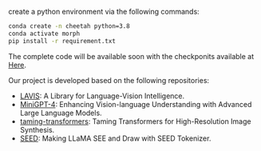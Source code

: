 create a python environment via the following commands:
```bash
conda create -n cheetah python=3.8
conda activate morph
pip install -r requirement.txt
```

The complete code will be available soon with the checkponits available at [Here](https://1drv.ms/f/s!AiRjnYNSINXmbTshVAX9BdDgpLY?e=OO7ax7).

Our project is developed based on the following repositories:
* [LAVIS](https://github.com/NExT-GPT/NExT-GPT): A Library for Language-Vision Intelligence.
* [MiniGPT-4](https://github.com/Vision-CAIR/MiniGPT-4): Enhancing Vision-language Understanding with Advanced Large Language Models.
* [taming-transformers](https://github.com/CompVis/taming-transformers): Taming Transformers for High-Resolution Image Synthesis.
* [SEED](https://github.com/AILab-CVC/SEED): Making LLaMA SEE and Draw with SEED Tokenizer.

